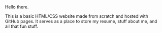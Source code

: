Hello there.

This is a basic HTML/CSS website made from scratch and hosted with GitHub pages. It serves as a place to store my resume, stuff about me, and all that fun stuff. 
